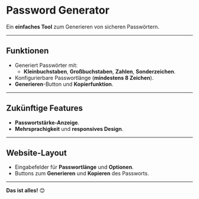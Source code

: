 # **Password Generator**

Ein **einfaches Tool** zum Generieren von sicheren Passwörtern.

---

## **Funktionen**

- Generiert Passwörter mit:
  - **Kleinbuchstaben**, **Großbuchstaben**, **Zahlen**, **Sonderzeichen**.
- Konfigurierbare Passwortlänge (**mindestens 8 Zeichen**).
- **Generieren**-Button und **Kopierfunktion**.

---

## **Zukünftige Features**

- **Passwortstärke-Anzeige**.
- **Mehrsprachigkeit** und **responsives Design**.

---

## **Website-Layout**

- Eingabefelder für **Passwortlänge** und **Optionen**.
- Buttons zum **Generieren** und **Kopieren** des Passworts.

---

**Das ist alles!** 😊
